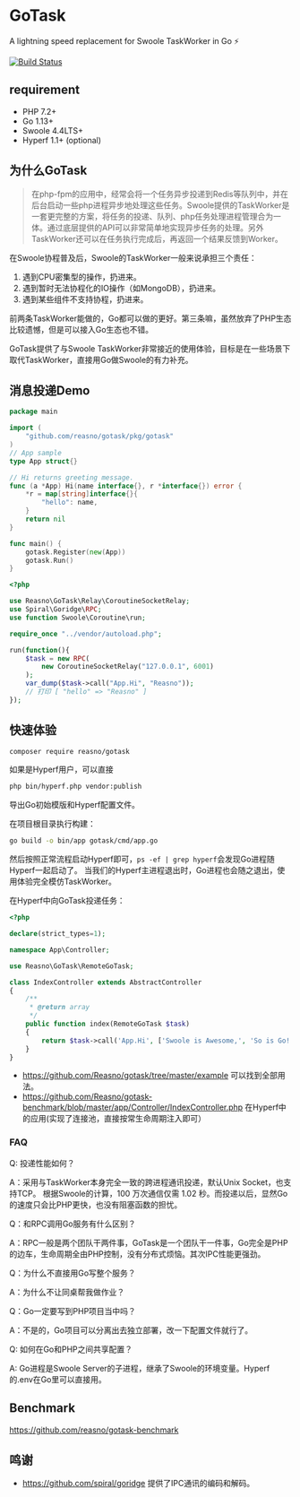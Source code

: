 # GoTask

A lightning speed replacement for Swoole TaskWorker in Go ⚡️

[![Build Status](https://travis-ci.org/Reasno/gotask.svg?branch=master)](https://travis-ci.org/Reasno/gotask)

## requirement

* PHP 7.2+
* Go 1.13+
* Swoole 4.4LTS+
* Hyperf 1.1+ (optional)

## 为什么GoTask

> 在php-fpm的应用中，经常会将一个任务异步投递到Redis等队列中，并在后台启动一些php进程异步地处理这些任务。Swoole提供的TaskWorker是一套更完整的方案，将任务的投递、队列、php任务处理进程管理合为一体。通过底层提供的API可以非常简单地实现异步任务的处理。另外TaskWorker还可以在任务执行完成后，再返回一个结果反馈到Worker。

在Swoole协程普及后，Swoole的TaskWorker一般来说承担三个责任：

1. 遇到CPU密集型的操作，扔进来。
2. 遇到暂时无法协程化的IO操作（如MongoDB），扔进来。
3. 遇到某些组件不支持协程，扔进来。

前两条TaskWorker能做的，Go都可以做的更好。第三条嘛，虽然放弃了PHP生态比较遗憾，但是可以接入Go生态也不错。

GoTask提供了与Swoole TaskWorker非常接近的使用体验，目标是在一些场景下取代TaskWorker，直接用Go做Swoole的有力补充。

## 消息投递Demo

```go
package main

import (
	"github.com/reasno/gotask/pkg/gotask"
)
// App sample
type App struct{}

// Hi returns greeting message.
func (a *App) Hi(name interface{}, r *interface{}) error {
	*r = map[string]interface{}{
		"hello": name,
	}
	return nil
}

func main() {
	gotask.Register(new(App))
	gotask.Run()
}
```

```php
<?php

use Reasno\GoTask\Relay\CoroutineSocketRelay;
use Spiral\Goridge\RPC;
use function Swoole\Coroutine\run;

require_once "../vendor/autoload.php";

run(function(){
    $task = new RPC(
        new CoroutineSocketRelay("127.0.0.1", 6001)
    );
    var_dump($task->call("App.Hi", "Reasno"));
    // 打印 [ "hello" => "Reasno" ]
});

```

## 快速体验

```bash
composer require reasno/gotask
```

如果是Hyperf用户，可以直接

```bash
php bin/hyperf.php vendor:publish
```

导出Go初始模版和Hyperf配置文件。

在项目根目录执行构建：

```bash
go build -o bin/app gotask/cmd/app.go
```

然后按照正常流程启动Hyperf即可，`ps -ef | grep hyperf`会发现Go进程随Hyperf一起启动了。
当我们的Hyperf主进程退出时，Go进程也会随之退出，使用体验完全模仿TaskWorker。

在Hyperf中向GoTask投递任务：

```php
<?php

declare(strict_types=1);

namespace App\Controller;

use Reasno\GoTask\RemoteGoTask;

class IndexController extends AbstractController
{
    /**
     * @return array
     */
    public function index(RemoteGoTask $task)
    {
        return $task->call('App.Hi', ['Swoole is Awesome,', 'So is Go!']);
    }
}
```


* https://github.com/Reasno/gotask/tree/master/example 可以找到全部用法。
* https://github.com/Reasno/gotask-benchmark/blob/master/app/Controller/IndexController.php 在Hyperf中的应用(实现了连接池，直接按常生命周期注入即可）

### FAQ

Q: 投递性能如何？

A：采用与TaskWorker本身完全一致的跨进程通讯投递，默认Unix Socket，也支持TCP。
根据Swoole的计算，100 万次通信仅需 1.02 秒。而投递以后，显然Go的速度只会比PHP更快，也没有阻塞函数的担忧。

Q：和RPC调用Go服务有什么区别？

A：RPC一般是两个团队干两件事，GoTask是一个团队干一件事，Go完全是PHP的边车，生命周期全由PHP控制，没有分布式烦恼。其次IPC性能更强劲。

Q：为什么不直接用Go写整个服务？

A：为什么不让同桌帮我做作业？

Q：Go一定要写到PHP项目当中吗？

A：不是的，Go项目可以分离出去独立部署，改一下配置文件就行了。

Q: 如何在Go和PHP之间共享配置？

A: Go进程是Swoole Server的子进程，继承了Swoole的环境变量。Hyperf的.env在Go里可以直接用。

## Benchmark

https://github.com/reasno/gotask-benchmark

## 鸣谢
* https://github.com/spiral/goridge 提供了IPC通讯的编码和解码。




